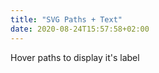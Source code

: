 ```yaml
---
title: "SVG Paths + Text"
date: 2020-08-24T15:57:58+02:00
---
```


Hover paths to display it's label
